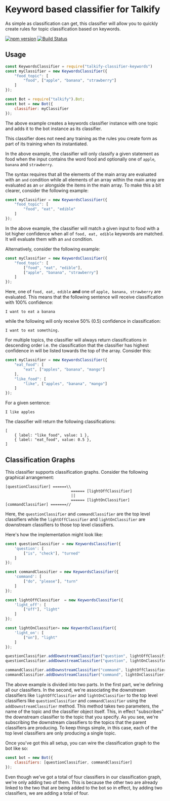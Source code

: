 # Keyword based classifier for Talkify

As simple as classification can get, this classifier will allow you to quickly create rules for topic classification based on keywords.

[![npm version](https://badge.fury.io/js/talkify-classifier-keywords.svg)](https://badge.fury.io/js/talkify-classifier-keywords) [![Build Status](https://travis-ci.org/manthanhd/talkify-classifier-keywords.svg?branch=master)](https://travis-ci.org/manthanhd/talkify-classifier-keywords)

## Usage

```javascript
const KeywordsClassifier = require("talkify-classifier-keywords")
const myClassifier = new KeywordsClassifier({
    "food_topic": [
        "food", ["apple", "banana", "strawberry"]
    ]
});

const Bot = require("talkify").Bot;
const bot = new Bot({
    classifier: myClassifier
});
```

The above example creates a keywords classifier instance with one topic and adds it to the bot instance as its classifier.

This classifier does not need any training as the rules you create form as part of its training when its instantiated.

In the above example, the classifier will only classify a given statement as food when the input contains the word food and optionally one of `apple`, `banana` and `strawberry`.

The syntax requires that all the elements of the main array are evaluated with an `and` condition while all elements of an array within the main array are evaluated as an `or` alongside the items in the main array. To make this a bit clearer, consider the following example:

```javascript
const myClassifier = new KeywordsClassifier({
    "food_topic": [
        "food", "eat", "edible"
    ]
});
```

In the above example, the classifier will match a given input to food with a lot higher confidence when all of `food, eat, edible` keywords are matched. It will evaluate them with an `and` condition.

Alternatively, consider the following example:

```javascript
const myClassifier = new KeywordsClassifier({
    "food_topic": [
        ["food", "eat", "edible"],
        ["apple", "banana", "strawberry"]
    ]
});
```

Here, one of `food, eat, edible` **and** one of `apple, banana, strawberry` are evaluated. This means that the following sentence will receive classification with 100% confidence:

```
I want to eat a banana
```

while the following will only receive 50% (0.5) confidence in classification:

```
I want to eat something.
```

For multiple topics, the classifier will always return classifications in descending order i.e. the classification that the classifier has highest confidence in will be listed towards the top of the array. Consider this:

```javascript
const myClassifier = new KeywordsClassifier({
    "eat_food": [
        "eat", ["apples", "banana", "mango"]
    ],
    "like_food": [
        "like", ["apples", "banana", "mango"]
    ]
});
```

For a given sentence:

```
I like apples
```

The classifier will return the following classifications:

```
[
    { label: "like_food", value: 1 },
    { label: "eat_food", value: 0.5 },
]
```

## Classification Graphs

This classifier supports classification graphs. Consider the following graphical arrangement:

```
[questionClassifier] ======\\
                             ====== [lightOffClassifier]
                             ||
                             ====== [lightOnClassifier]
[commandClassifier] =======//
```

Here, the `questionClassifier` and `commandClassifier` are the top level classifiers while the `lightOffClassifier` and `lightOnClassifier` are downstream classifiers to those top level classifiers.

Here's how the implementation might look like:

```javascript
const questionClassifier = new KeywordsClassifier({
    'question': [
        ["is", "check"], "turned"
    ]
});

const commandClassifier = new KeywordsClassifier({
    'command': [
        ["do", "please"], "turn"
    ]
});

const lightOffClassifier  = new KeywordsClassifier({
    'light_off': [
        ["off"], "light"
    ]
});

const lightOnClassifier= new KeywordsClassifier({
    'light_on': [
        ["on"], "light"
    ]
});

questionClassifier.addDownstreamClassifier("question", lightOffClassifier);
questionClassifier.addDownstreamClassifier("question", lightOnClassifier);

commandClassifier.addDownstreamClassifier("command", lightOffClassifier);
commandClassifier.addDownstreamClassifier("command", lightOnClassifier);
```

The above example is divided into two parts. In the first part, we're defining all our classifiers. In the second, we're associating the downstream classifiers like `lightOffClassifier` and `lightOnClassifier` to the top level classifiers like `questionClassifier` and `commandClassifier` using the `addDownstreamClassifier` method. This method takes two parameters, the name of the topic and the classifier object itself. This, in effect "subscribes" the downstream classifier to the topic that you specify. As you see, we're subscribing the downstream classifiers to the topics that the parent classifiers are producing. To keep things simple, in this case, each of the top level classifiers are only producing a single topic.

Once you've got this all setup, you can wire the classification graph to the bot like so:

```javascript
const bot = new Bot({
    classifiers: [questionClassifier, commandClassifier]
});
```

Even though we've got a total of four classifiers in our classification graph, we're only adding two of them. This is because the other two are already linked to the two that are being added to the bot so in effect, by adding two classifiers, we are adding a total of four.
